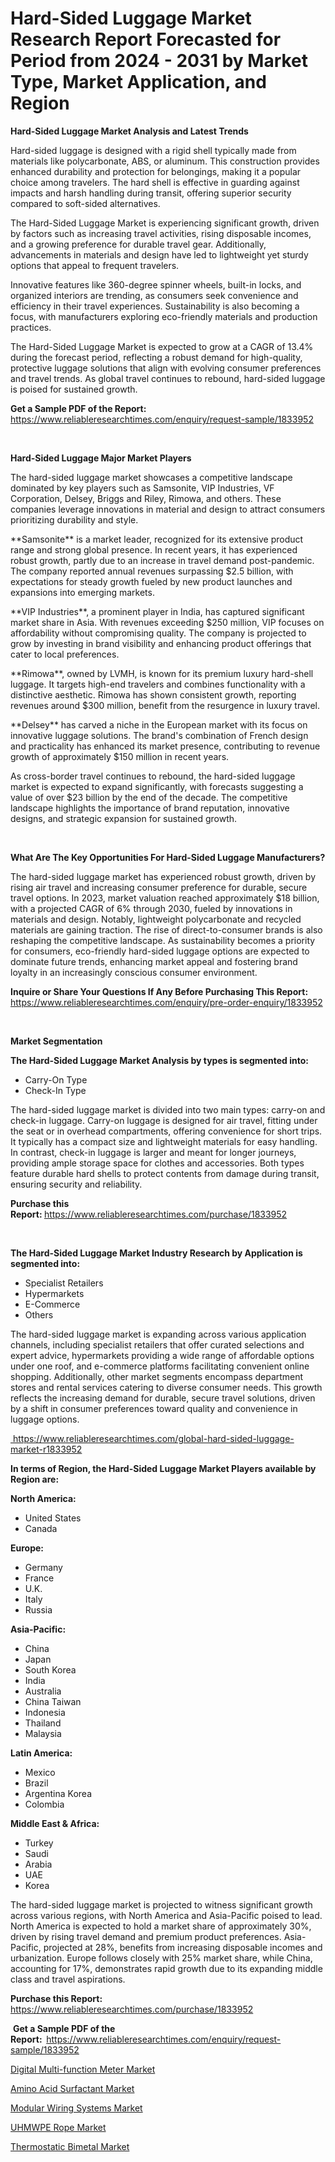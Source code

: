 <p><h1>Hard-Sided Luggage Market Research Report Forecasted for Period from 2024 -  2031 by Market Type, Market Application, and Region</h1></p><p><strong>Hard-Sided Luggage Market Analysis and Latest Trends</strong></p>
<p><p>Hard-sided luggage is designed with a rigid shell typically made from materials like polycarbonate, ABS, or aluminum. This construction provides enhanced durability and protection for belongings, making it a popular choice among travelers. The hard shell is effective in guarding against impacts and harsh handling during transit, offering superior security compared to soft-sided alternatives.</p><p>The Hard-Sided Luggage Market is experiencing significant growth, driven by factors such as increasing travel activities, rising disposable incomes, and a growing preference for durable travel gear. Additionally, advancements in materials and design have led to lightweight yet sturdy options that appeal to frequent travelers. </p><p>Innovative features like 360-degree spinner wheels, built-in locks, and organized interiors are trending, as consumers seek convenience and efficiency in their travel experiences. Sustainability is also becoming a focus, with manufacturers exploring eco-friendly materials and production practices. </p><p>The Hard-Sided Luggage Market is expected to grow at a CAGR of 13.4% during the forecast period, reflecting a robust demand for high-quality, protective luggage solutions that align with evolving consumer preferences and travel trends. As global travel continues to rebound, hard-sided luggage is poised for sustained growth.</p></p>
<p><strong>Get a Sample PDF of the Report:&nbsp;</strong> <a href="https://www.reliableresearchtimes.com/enquiry/request-sample/1833952?utm_campaign=1454&utm_medium=2&utm_source=Github&utm_content=ia&utm_term=17102024&utm_id=hard-sided-luggage">https://www.reliableresearchtimes.com/enquiry/request-sample/1833952</a></p>
<p>&nbsp;</p>
<p><strong>Hard-Sided Luggage Major Market Players</strong></p>
<p><p>The hard-sided luggage market showcases a competitive landscape dominated by key players such as Samsonite, VIP Industries, VF Corporation, Delsey, Briggs and Riley, Rimowa, and others. These companies leverage innovations in material and design to attract consumers prioritizing durability and style.</p><p>**Samsonite** is a market leader, recognized for its extensive product range and strong global presence. In recent years, it has experienced robust growth, partly due to an increase in travel demand post-pandemic. The company reported annual revenues surpassing $2.5 billion, with expectations for steady growth fueled by new product launches and expansions into emerging markets.</p><p>**VIP Industries**, a prominent player in India, has captured significant market share in Asia. With revenues exceeding $250 million, VIP focuses on affordability without compromising quality. The company is projected to grow by investing in brand visibility and enhancing product offerings that cater to local preferences.</p><p>**Rimowa**, owned by LVMH, is known for its premium luxury hard-shell luggage. It targets high-end travelers and combines functionality with a distinctive aesthetic. Rimowa has shown consistent growth, reporting revenues around $300 million, benefit from the resurgence in luxury travel.</p><p>**Delsey** has carved a niche in the European market with its focus on innovative luggage solutions. The brand's combination of French design and practicality has enhanced its market presence, contributing to revenue growth of approximately $150 million in recent years.</p><p>As cross-border travel continues to rebound, the hard-sided luggage market is expected to expand significantly, with forecasts suggesting a value of over $23 billion by the end of the decade. The competitive landscape highlights the importance of brand reputation, innovative designs, and strategic expansion for sustained growth.</p></p>
<p>&nbsp;</p>
<p><strong>What Are The Key Opportunities For Hard-Sided Luggage Manufacturers?</strong></p>
<p><p>The hard-sided luggage market has experienced robust growth, driven by rising air travel and increasing consumer preference for durable, secure travel options. In 2023, market valuation reached approximately $18 billion, with a projected CAGR of 6% through 2030, fueled by innovations in materials and design. Notably, lightweight polycarbonate and recycled materials are gaining traction. The rise of direct-to-consumer brands is also reshaping the competitive landscape. As sustainability becomes a priority for consumers, eco-friendly hard-sided luggage options are expected to dominate future trends, enhancing market appeal and fostering brand loyalty in an increasingly conscious consumer environment.</p></p>
<p><strong>Inquire or Share Your Questions If Any Before Purchasing This Report:</strong> <a href="https://www.reliableresearchtimes.com/enquiry/pre-order-enquiry/1833952?utm_campaign=1454&utm_medium=2&utm_source=Github&utm_content=ia&utm_term=17102024&utm_id=hard-sided-luggage">https://www.reliableresearchtimes.com/enquiry/pre-order-enquiry/1833952</a></p>
<p>&nbsp;</p>
<p><strong>Market Segmentation</strong></p>
<p><strong>The Hard-Sided Luggage Market Analysis by types is segmented into:</strong></p>
<p><ul><li>Carry-On Type</li><li>Check-In Type</li></ul></p>
<p><p>The hard-sided luggage market is divided into two main types: carry-on and check-in luggage. Carry-on luggage is designed for air travel, fitting under the seat or in overhead compartments, offering convenience for short trips. It typically has a compact size and lightweight materials for easy handling. In contrast, check-in luggage is larger and meant for longer journeys, providing ample storage space for clothes and accessories. Both types feature durable hard shells to protect contents from damage during transit, ensuring security and reliability.</p></p>
<p><strong>Purchase this Report:&nbsp;</strong><a href="https://www.reliableresearchtimes.com/purchase/1833952?utm_campaign=1454&utm_medium=2&utm_source=Github&utm_content=ia&utm_term=17102024&utm_id=hard-sided-luggage">https://www.reliableresearchtimes.com/purchase/1833952</a></p>
<p>&nbsp;</p>
<p><strong>The Hard-Sided Luggage Market Industry Research by Application is segmented into:</strong></p>
<p><ul><li>Specialist Retailers</li><li>Hypermarkets</li><li>E-Commerce</li><li>Others</li></ul></p>
<p><p>The hard-sided luggage market is expanding across various application channels, including specialist retailers that offer curated selections and expert advice, hypermarkets providing a wide range of affordable options under one roof, and e-commerce platforms facilitating convenient online shopping. Additionally, other market segments encompass department stores and rental services catering to diverse consumer needs. This growth reflects the increasing demand for durable, secure travel solutions, driven by a shift in consumer preferences toward quality and convenience in luggage options.</p></p>
<p><a href="https://www.reliableresearchtimes.com/global-hard-sided-luggage-market-r1833952?utm_campaign=1454&utm_medium=2&utm_source=Github&utm_content=ia&utm_term=17102024&utm_id=hard-sided-luggage">&nbsp;https://www.reliableresearchtimes.com/global-hard-sided-luggage-market-r1833952</a></p>
<p><strong>In terms of Region, the Hard-Sided Luggage Market Players available by Region are:</strong></p>
<p>
    <p> <strong> North America: </strong>
        <ul>
            <li>United States</li>
            <li>Canada</li>
        </ul>
        </p> 
    <p> <strong> Europe: </strong>
        <ul>
            <li>Germany</li>
            <li>France</li>
            <li>U.K.</li>
            <li>Italy</li>
            <li>Russia</li>
        </ul>
        </p> 
    <p> <strong> Asia-Pacific: </strong>
        <ul>
            <li>China</li>
            <li>Japan</li>
            <li>South Korea</li>
            <li>India</li>
            <li>Australia</li>
            <li>China Taiwan</li>
            <li>Indonesia</li>
            <li>Thailand</li>
            <li>Malaysia</li>
        </ul>
        </p> 
    <p> <strong> Latin America: </strong>
        <ul>
            <li>Mexico</li>
            <li>Brazil</li>
            <li>Argentina Korea</li>
            <li>Colombia</li>
        </ul>
        </p> 
    <p> <strong> Middle East & Africa: </strong>
        <ul>
            <li>Turkey</li>
            <li>Saudi</li>
            <li>Arabia</li>
            <li>UAE</li>
            <li>Korea</li>
        </ul>
    </p>
    </p>
<p><p>The hard-sided luggage market is projected to witness significant growth across various regions, with North America and Asia-Pacific poised to lead. North America is expected to hold a market share of approximately 30%, driven by rising travel demand and premium product preferences. Asia-Pacific, projected at 28%, benefits from increasing disposable incomes and urbanization. Europe follows closely with 25% market share, while China, accounting for 17%, demonstrates rapid growth due to its expanding middle class and travel aspirations.</p></p>
<p><strong>Purchase this Report: </strong><a href="https://www.reliableresearchtimes.com/purchase/1833952?utm_campaign=1454&utm_medium=2&utm_source=Github&utm_content=ia&utm_term=17102024&utm_id=hard-sided-luggage">https://www.reliableresearchtimes.com/purchase/1833952</a></p>
<p>&nbsp;<strong>Get a Sample PDF of the Report:&nbsp;&nbsp;</strong><a href="https://www.reliableresearchtimes.com/enquiry/request-sample/1833952?utm_campaign=1454&utm_medium=2&utm_source=Github&utm_content=ia&utm_term=17102024&utm_id=hard-sided-luggage">https://www.reliableresearchtimes.com/enquiry/request-sample/1833952</a></p>
<p><strong></strong></p>
<p><p><a href="https://github.com/provorikovar/Market-Research-Report-List-6/blob/main/digital-multi-function-meter-market.md?utm_campaign=1454&utm_medium=2&utm_source=Github&utm_content=ia&utm_term=17102024&utm_id=hard-sided-luggage">Digital Multi-function Meter Market</a></p><p><a href="https://www.linkedin.com/pulse/amino-acid-surfactant-market-maturity-analysis-regional-disparities-f2lof?utm_campaign=1454&utm_medium=2&utm_source=Github&utm_content=ia&utm_term=17102024&utm_id=hard-sided-luggage">Amino Acid Surfactant Market</a></p><p><a href="https://issuu.com/reportprime-2/docs/modular-wiring-systems-market-size-_ad6cbb15db73d5?utm_campaign=1454&utm_medium=2&utm_source=Github&utm_content=ia&utm_term=17102024&utm_id=hard-sided-luggage">Modular Wiring Systems Market</a></p><p><a href="https://www.linkedin.com/pulse/uhmwpe-rope-market-emerging-trends-future-prospects-period-from-iaaxf?utm_campaign=1454&utm_medium=2&utm_source=Github&utm_content=ia&utm_term=17102024&utm_id=hard-sided-luggage">UHMWPE Rope Market</a></p><p><a href="https://www.linkedin.com/pulse/thermostatic-bimetal-market-overview-regional-outlook-competitive-6aqqe?utm_campaign=1454&utm_medium=2&utm_source=Github&utm_content=ia&utm_term=17102024&utm_id=hard-sided-luggage">Thermostatic Bimetal Market</a></p></p>